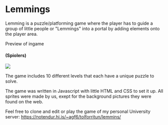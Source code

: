 <h1>Lemmings</h1>

Lemming is a puzzle/platforming game where the player has to guide a group 
of little people or "Lemmings" into a portal by adding elements onto the player area.


Preview of ingame <h4 styles="color: red;">(Spiolers)</h4>
![](lemmingsgif.gif)

The game includes 10 different levels that each have a unique puzzle to solve.

The game was written in Javascript with little HTML and CSS to set it up. All sprites were made by us, exept for the background pictures they were found on the web.
  
Feel free to clone and edit or play the game of my personal University server: https://notendur.hi.is/~agf6/tolforritun/lemmins/
